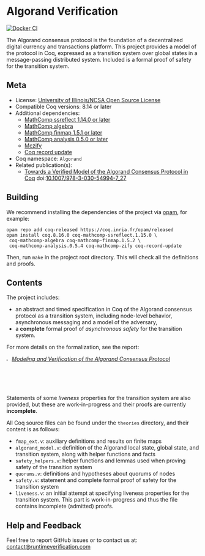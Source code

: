 # Algorand Verification

[![Docker CI][docker-action-shield]][docker-action-link]

[docker-action-shield]: https://github.com/runtimeverification/algorand-verification/workflows/Docker%20CI/badge.svg?branch=master
[docker-action-link]: https://github.com/runtimeverification/algorand-verification/actions?query=workflow:"Docker%20CI"




The Algorand consensus protocol is the foundation of a decentralized
digital currency and transactions platform. This project provides a
model of the protocol in Coq, expressed as a transition system over
global states in a message-passing distributed system. Included is
a formal proof of safety for the transition system.

## Meta

- License: [University of Illinois/NCSA Open Source License](LICENSE.md)
- Compatible Coq versions: 8.14 or later
- Additional dependencies:
  - [MathComp ssreflect 1.14.0 or later](https://math-comp.github.io)
  - [MathComp algebra](https://math-comp.github.io)
  - [MathComp finmap 1.5.1 or later](https://github.com/math-comp/finmap)
  - [MathComp analysis 0.5.0 or later](https://github.com/math-comp/analysis)
  - [Mczify](https://github.com/math-comp/mczify)
  - [Coq record update](https://github.com/tchajed/coq-record-update)
- Coq namespace: `Algorand`
- Related publication(s):
  - [Towards a Verified Model of the Algorand Consensus Protocol in Coq](https://arxiv.org/abs/1907.05523) doi:[10.1007/978-3-030-54994-7_27](https://doi.org/10.1007/978-3-030-54994-7_27)

## Building

We recommend installing the dependencies of the project via
[opam](http://opam.ocaml.org/doc/Install.html), for example:
```shell
opam repo add coq-released https://coq.inria.fr/opam/released
opam install coq.8.16.0 coq-mathcomp-ssreflect.1.15.0 \
 coq-mathcomp-algebra coq-mathcomp-finmap.1.5.2 \
 coq-mathcomp-analysis.0.5.4 coq-mathcomp-zify coq-record-update
```

Then, run `make` in the project root directory. This will check all the definitions and proofs.

## Contents

The project includes: 
- an abstract and timed specification in Coq of the Algorand consensus protocol as a transition system, including node-level behavior, asynchronous messaging and a model of the adversary,
- a **complete** formal proof of _asynchronous safety_ for the transition system.

For more details on the formalization, see the report:

<img src="resources/pdf-icon.png" alt="PDF" width="2%" /> *[Modeling and Verification of the Algorand Consensus Protocol](https://github.com/runtimeverification/algorand-verification/blob/master/report/report.pdf)*

Statements of some _liveness_ properties for the transition system are also provided, but these are work-in-progress and their proofs are currently **incomplete**.  

All Coq source files can be found under the `theories` directory, and their content is as follows:

- `fmap_ext.v`: auxiliary definitions and results on finite maps
- `algorand_model.v`: definition of the Algorand local state, global state, and transition system, along with helper functions and facts
- `safety_helpers.v`: helper functions and lemmas used when proving safety of the transition system
- `quorums.v`: definitions and hypotheses about quorums of nodes
- `safety.v`: statement and complete formal proof of safety for the transition system
- `liveness.v`: an initial attempt at specifying liveness properties for the transition system. This part is work-in-progress and thus the file contains incomplete (admitted) proofs.

## Help and Feedback

Feel free to report GitHub issues or to contact us at: contact@runtimeverification.com
